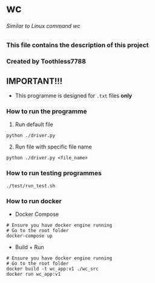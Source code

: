 # wc
###### Similar to Linux command wc

### This file contains the description of this project
### Created by Toothless7788

## IMPORTANT!!! 
- This programme is designed for ```.txt``` files **only**

### How to run the programme
1. Run default file
```
python ./driver.py
```
2. Run file with specific file name
```
python ./driver.py <file_name>
```

### How to run testing programmes
```
./test/run_test.sh
```

### How to run docker
- Docker Compose
```
# Ensure you have docker engine running
# Go to the root folder
docker-compose up
```
- Build + Run
```
# Ensure you have docker engine running
# Go to the root folder
docker build -t wc_app:v1 ./wc_src
docker run wc_app:v1 
```
